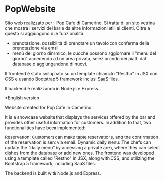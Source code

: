 # PopWebsite
Sito web realizzato per il Pop Cafe di Camerino.
Si tratta di un sito vetrina che mostra i servizi del bar e da altre informazioni utili ai clienti. Oltre a questo si aggiungono due funzionalità:
- prenotazione, possibilità di prenotare un tavolo con conferma della prenotazione via email
- menù del giorno dinamico, le cuoche possono aggiornare il "menù del giorno" accedendo ad un'area privata, selezionando dei piatti dal database o aggiungendone di nuovi.

Il frontend è stato sviluppato su un template chiamato "Restho" in JSX con CSS e usando Bootstrap 5 framework inclusi SaaS files.

Il backend è realizzando in Node.js e Express.


*English version

Website created for Pop Cafe in Camerino.

It is a showcase website that displays the services offered by the bar and provides other useful information for customers. In addition to that, two functionalities have been implemented:

Reservation: Customers can make table reservations, and the confirmation of the reservation is sent via email.
Dynamic daily menu: The chefs can update the "daily menu" by accessing a private area, where they can select dishes from the database or add new ones.
The frontend was developed using a template called "Restho" in JSX, along with CSS, and utilizing the Bootstrap 5 framework, including SaaS files.

The backend is built with Node.js and Express.

